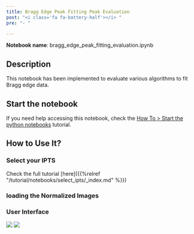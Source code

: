 ```yaml
---
title: Bragg Edge Peak Fitting Peak Evaluation
post: "<i class='fa fa-battery-half'></i> "
pre: "- "

---
```


**Notebook name**: bragg_edge_peak_fitting_evaluation.ipynb

## Description

This notebook has been implemented to evaluate various algorithms to fit Bragg edge data.

## Start the notebook

If you need help accessing this notebook, check the [How To > Start the python
notebooks](/en/tutorial/how_to_start_notebooks) tutorial.

## How to Use It?

### Select your IPTS

Check the full tutorial [here]({{%relref "/tutorial/notebooks/select_ipts/_index.md" %}})</i>

### loading the Normalized Images



### User Interface

<img src='/tutorial/notebooks/bragg_edge_peak_fitting_evaluation/images/preview_ui_fitting_selection.png' />
<img src='/tutorial/notebooks/bragg_edge_peak_fitting_evaluation/images/preview_ui_fitting_tab.png' />
